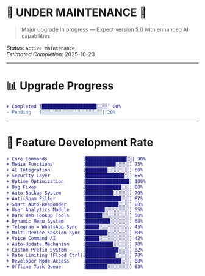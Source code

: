# 🚧 UNDER MAINTENANCE 🚧

> Major upgrade in progress — Expect version 5.0 with enhanced AI capabilities

*Status*: `Active Maintenance`  
*Estimated Completion*: 2025-10-23 

---

# 📊 Upgrade Progress
```diff
+ Completed [████████████████████░░░░] 80%
- Pending   [░░░░░░░░░░░░░░░░░░░░░░] 20%
```

---

# 🌟 Feature Development Rate

```diff
+ Core Commands             [███████████████░░] 90%
+ Media Functions           [███████████░░░░░] 75%
+ AI Integration            [████████░░░░░░░░] 60%
+ Security Layer            [██████████████░░] 85%
+ Uptime Optimization       [████████████████] 100%
+ Bug Fixes                 [█████████████░░░] 88%
+ Auto Backup System        [██████████░░░░░░] 70%
+ Anti-Spam Filter          [█████████████░░░] 87%
+ Smart Auto-Responder      [████████████░░░░] 80%
+ User Analytics Module     [███████░░░░░░░░░] 55%
+ Dark Web Lookup Tools     [██████░░░░░░░░░░] 50%
+ Dynamic Menu System       [█████████░░░░░░░] 68%
+ Telegram ↔ WhatsApp Sync  [█████░░░░░░░░░░░] 45%
+ Multi-Device Session Sync [████████░░░░░░░░] 60%
+ Voice Command AI          [█████░░░░░░░░░░░] 42%
+ Auto-Update Mechanism     [██████████░░░░░░] 70%
+ Custom Prefix System      [████████████░░░░] 82%
+ Rate Limiting (Flood Ctrl)[███████████░░░░░] 78%
+ Developer Mode Access     [█████████████░░░] 88%
+ Offline Task Queue        [████████░░░░░░░░] 63%
```


